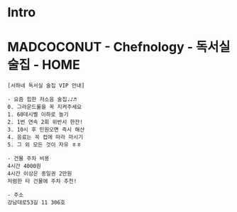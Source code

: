 # Intro

# MADCOCONUT - Chefnology - 독서실술집 - HOME
```
[서하네 독서실 술집 VIP 안내]

- 요즘 힙한 저소음 술집♩♪♬
0. 그라운드룰을 꼭 지켜주세요
1. 60데시벨 이하로 놀기
2. 1번 연속 2회 위반시 한잔!
3. 10시 후 민원오면 즉시 해산
4. 음료는 꼭 컵에 따라 마시기
5. 그 외 모든 것이 자유 ㅎㅎ

- 건물 주차 비용
4시간 4000원
4시간 이상은 종일권 2만원
저렴한 타 건물에 주차 추천!

- 주소
강남대로53길 11 306호
```

